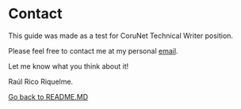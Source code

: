 # Contact
This guide was made as a test for CoruNet Technical Writer position.

Please feel free to contact me at my personal [email](mailto:rauriri@gmail.com). 

Let me know what you think about it!

Raúl Rico Riquelme.

[Go back to README.MD](README.MD)